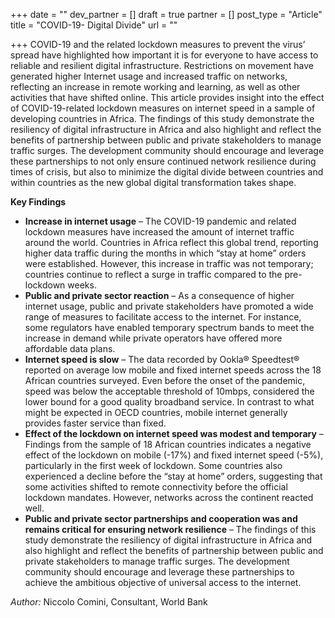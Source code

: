 +++
date = ""
dev_partner = []
draft = true
partner = []
post_type = "Article"
title = "COVID-19- Digital Divide"
url = ""

+++
COVID-19 and the related lockdown measures to prevent the virus’ spread have highlighted how important it is for everyone to have access to reliable and resilient digital infrastructure. Restrictions on movement have generated higher Internet usage and increased traffic on networks, reflecting an increase in remote working and learning, as well as other activities that have shifted online. This article provides insight into the effect of COVID-19-related lockdown measures on internet speed in a sample of developing countries in Africa. The findings of this study demonstrate the resiliency of digital infrastructure in Africa and also highlight and reflect the benefits of partnership between public and private stakeholders to manage traffic surges. The development community should encourage and leverage these partnerships to not only ensure continued network resilience during times of crisis, but also to minimize the digital divide between countries and within countries as the new global digital transformation takes shape.

**Key Findings**

* **Increase in internet usage** – The COVID-19 pandemic and related lockdown measures have increased the amount of internet traffic around the world. Countries in Africa reflect this global trend, reporting higher data traffic during the months in which “stay at home” orders were established. However, this increase in traffic was not temporary; countries continue to reflect a surge in traffic compared to the pre-lockdown weeks.
* **Public and private sector reaction** – As a consequence of higher internet usage, public and private stakeholders have promoted a wide range of measures to facilitate access to the internet. For instance, some regulators have enabled temporary spectrum bands to meet the increase in demand while private operators have offered more affordable data plans.
* **Internet speed is slow** – The data recorded by Ookla® Speedtest® reported on average low mobile and fixed internet speeds across the 18 African countries surveyed. Even before the onset of the pandemic, speed was below the acceptable threshold of 10mbps, considered the lower bound for a good quality broadband service. In contrast to what might be expected in OECD countries, mobile internet generally provides faster service than fixed.
* **Effect of the lockdown on internet speed was modest and temporary** – Findings from the sample of 18 African countries indicates a negative effect of the lockdown on mobile (-17%) and fixed internet speed (-5%), particularly in the first week of lockdown. Some countries also experienced a decline before the “stay at home” orders, suggesting that some activities shifted to remote connectivity before the official lockdown mandates. However, networks across the continent reacted well.
* **Public and private sector partnerships and cooperation was and remains critical for ensuring network resilience** – The findings of this study demonstrate the resiliency of digital infrastructure in Africa and also highlight and reflect the benefits of partnership between public and private stakeholders to manage traffic surges. The development community should encourage and leverage these partnerships to achieve the ambitious objective of universal access to the internet.

_Author:_ Niccolo Comini, Consultant, World Bank